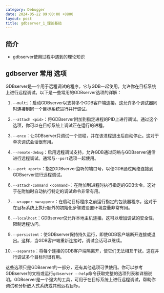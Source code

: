 ```yaml
---
category: Debugger
date: 2024-05-22 09:00:00 +0800
layout: post
title: gdbserver_1_理论基础
---
```

## 简介

+ gdbserver使用过程中遇到的理论知识

## gdbserver 常用 选项

GDBserver是一个用于远程调试的程序，它与GDB一起使用，允许你在目标系统上进行远程调试。以下是一些常用的GDBserver选项的详解：

1. `--multi`：启动GDBserver以支持多个GDB客户端连接。这允许多个调试器同时连接到同一个目标系统进行并行调试。

2. `--attach <pid>`：将GDBserver附加到指定进程的PID上进行调试。通过这个选项，你可以在目标系统上调试正在运行的进程。

3. `--once`：让GDBserver只调试一个进程，并在该进程退出后自动停止。这对于单次调试会话很有用。

4. `--remote-debug`：启用远程调试支持，允许GDB通过网络与GDBserver通信进行远程调试。通常与`--port`选项一起使用。

5. `--port <port>`：指定GDBserver监听的端口号，以便GDB通过网络连接到GDBserver进行远程调试。

6. `--attach-command <command>`：在附加到进程时执行指定的GDB命令。这对于在附加时自动执行特定的调试命令非常有用。

7. `--wrapper <wrapper>`：在启动目标程序之前运行指定的包装器程序。这对于在目标系统上执行额外的初始化步骤或设置环境变量非常有用。

8. `--localhost`：GDBserver仅允许本地主机连接。这可以增加调试的安全性，限制远程访问。

9. `--persistent`：使GDBserver保持持久运行，即使GDB客户端断开连接或退出。这样，当GDB客户端重新连接时，调试会话可以继续。

10. `--separate`：将每个连接的GDB客户端隔离开，使它们无法相互干扰。这在并行调试多个目标时很有用。

这些选项只是GDBserver的一部分，还有其他选项可供使用。你可以参考GDBserver的文档或运行`gdbserver --help`命令获取完整的选项列表和详细说明。GDBserver是一个强大的工具，可用于在目标系统上进行远程调试，帮助你调试和分析嵌入式系统或其他远程目标。
